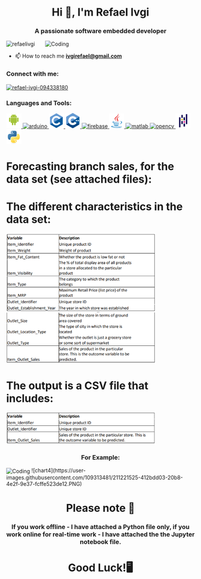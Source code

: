 <h1 align="center">Hi 👋, I'm Refael Ivgi</h1>
<h3 align="center">A passionate software embedded developer</h3>

<img align="right" alt="Coding" width="400" src="https://media.tenor.com/2uyENRmiUt0AAAAC/coding.gif" >
<p align="left"> <img src="https://komarev.com/ghpvc/?username=refaelivgi&label=Profile%20views&color=0e75b6&style=flat" alt="refaelivgi" /> </p>

- 📫 How to reach me **ivgirefael@gmail.com**

<h3 align="left">Connect with me:</h3>
<p align="left">
<a href="https://linkedin.com/in/refael-ivgi-094338180" target="blank"><img align="center" src="https://raw.githubusercontent.com/rahuldkjain/github-profile-readme-generator/master/src/images/icons/Social/linked-in-alt.svg" alt="refael-ivgi-094338180" height="30" width="40" /></a>
</p>

<h3 align="left">Languages and Tools:</h3>
<p align="left"> <a href="https://developer.android.com" target="_blank" rel="noreferrer"> <img src="https://raw.githubusercontent.com/devicons/devicon/master/icons/android/android-original-wordmark.svg" alt="android" width="40" height="40"/> </a> <a href="https://www.arduino.cc/" target="_blank" rel="noreferrer"> <img src="https://cdn.worldvectorlogo.com/logos/arduino-1.svg" alt="arduino" width="40" height="40"/> </a> <a href="https://www.cprogramming.com/" target="_blank" rel="noreferrer"> <img src="https://raw.githubusercontent.com/devicons/devicon/master/icons/c/c-original.svg" alt="c" width="40" height="40"/> </a> <a href="https://www.w3schools.com/cpp/" target="_blank" rel="noreferrer"> <img src="https://raw.githubusercontent.com/devicons/devicon/master/icons/cplusplus/cplusplus-original.svg" alt="cplusplus" width="40" height="40"/> </a> <a href="https://firebase.google.com/" target="_blank" rel="noreferrer"> <img src="https://www.vectorlogo.zone/logos/firebase/firebase-icon.svg" alt="firebase" width="40" height="40"/> </a> <a href="https://www.java.com" target="_blank" rel="noreferrer"> <img src="https://raw.githubusercontent.com/devicons/devicon/master/icons/java/java-original.svg" alt="java" width="40" height="40"/> </a> <a href="https://www.mathworks.com/" target="_blank" rel="noreferrer"> <img src="https://upload.wikimedia.org/wikipedia/commons/2/21/Matlab_Logo.png" alt="matlab" width="40" height="40"/> </a> <a href="https://opencv.org/" target="_blank" rel="noreferrer"> <img src="https://www.vectorlogo.zone/logos/opencv/opencv-icon.svg" alt="opencv" width="40" height="40"/> </a> <a href="https://pandas.pydata.org/" target="_blank" rel="noreferrer"> <img src="https://raw.githubusercontent.com/devicons/devicon/2ae2a900d2f041da66e950e4d48052658d850630/icons/pandas/pandas-original.svg" alt="pandas" width="40" height="40"/> </a> <a href="https://www.python.org" target="_blank" rel="noreferrer"> <img src="https://raw.githubusercontent.com/devicons/devicon/master/icons/python/python-original.svg" alt="python" width="40" height="40"/> </a> </p>


<h1 align="left">Forecasting branch sales, for the data set (see attached files): </h1>
<h1 align="left">The different characteristics in the data set: </h1>
<img align="center" alt="Coding" width="400" src="https://github.com/RefaelIvgi/BigMartPredict/blob/main/py2.PNG" >
<img align="center" alt="Coding" width="400" src="https://github.com/RefaelIvgi/BigMartPredict/blob/main/py3.PNG" >
<h1 align="left">The output is a CSV file that includes: </h1>
<img align="center" alt="Coding" width="400" src="https://github.com/RefaelIvgi/BigMartPredict/blob/main/py1.PNG" >
<h3 align="center"> For Example: </h3>
<img align="center" alt="Coding" width="400" src="https://user-images.githubusercontent.com/109313481/211221525-412bdd03-20b8-4e2f-9e37-fcffe523de12.PNG" >
![chart4](https://user-images.githubusercontent.com/109313481/211221525-412bdd03-20b8-4e2f-9e37-fcffe523de12.PNG)


<h1 align="center">Please note 💭</h1>
<h3 align="center"> If you work offline - I have attached a Python file only, if you work online for real-time work - I have attached the the Jupyter notebook file.</h3>

<h1 align="center">Good Luck!🖥️</h1>
